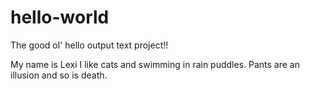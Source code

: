 # hello-world
The good ol' hello output text project!!

My name is Lexi I like cats and swimming in rain puddles. 
Pants are an illusion and so is death.
